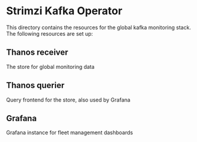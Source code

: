 # Strimzi Kafka Operator
This directory contains the resources for the global kafka monitoring stack. The following resources are set up:

## Thanos receiver
The store for global monitoring data

## Thanos querier
Query frontend for the store, also used by Grafana

## Grafana
Grafana instance for fleet management dashboards
